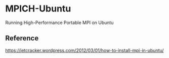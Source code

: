 # MPICH-Ubuntu
Running High-Performance Portable MPI on Ubuntu

## Reference
https://jetcracker.wordpress.com/2012/03/01/how-to-install-mpi-in-ubuntu/